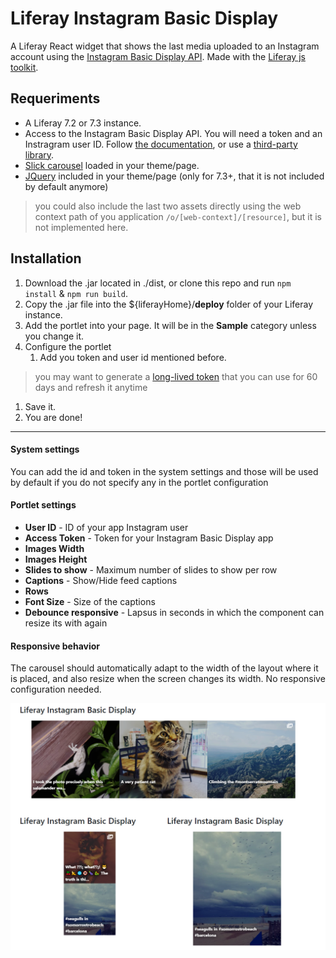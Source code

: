 # Liferay Instagram Basic Display

A Liferay React widget that shows the last media uploaded to an Instagram account using the [Instagram Basic Display API](https://developers.facebook.com/docs/instagram-basic-display-api "Instagram Basic Display API"). Made with the [Liferay js toolkit](https://github.com/liferay/liferay-js-toolkit "Liferay js toolkit").

## Requeriments
- A Liferay 7.2 or 7.3 instance.
- Access to the Instagram Basic Display API. You will need a token and an Instragram user ID. Follow [the documentation](https://developers.facebook.com/docs/instagram-basic-display-api/getting-started "the documentation"), or use a [third-party library](https://github.com/espresso-dev/instagram-basic-display-php "third-party library").
- [Slick carousel](https://github.com/kenwheeler/slick "Slick carousel") loaded in your theme/page.
- [JQuery](https://code.jquery.com/ "JQuery") included in your theme/page (only for 7.3+, that it is not included by default anymore)
> you could also include the last two assets directly using the web context path of you application `/o/[web-context]/[resource]`, but it is not implemented here.

## Installation
1. Download the .jar located in ./dist, or clone this repo and run `npm install` & `npm run build`.
1. Copy the .jar file into the ${liferayHome}/**deploy** folder of your Liferay instance.
1. Add the portlet into your page. It will be in the **Sample** category unless you change it.
1. Configure the portlet
	1. Add you token and user id mentioned before.
> you may want to generate a [long-lived token](https://developers.facebook.com/docs/instagram-basic-display-api/guides/long-lived-access-tokens "long-lived token") that you can use for 60 days and refresh it anytime
1. Save it.
1. You are done!


------------

#### System settings
You can add the id and token in the system settings and those will be used by default if you do not specify any in the portlet configuration

#### Portlet settings
- **User ID** - ID of your app Instagram user
- **Access Token** - Token for your Instagram Basic Display app
- **Images Width**
- **Images Height**
- **Slides to show** - Maximum number of slides to show per row
- **Captions** - Show/Hide feed captions
- **Rows**
- **Font Size** - Size of the captions
- **Debounce responsive** - Lapsus in seconds in which the component can resize its with again

#### Responsive behavior
The carousel should automatically adapt to the width of the layout where it is placed, and also resize when the screen changes its width. No responsive configuration needed.


![ssajsa](https://github.com/cmgdragon/liferay-instagram-basic-display/blob/master/images/example.PNG?raw=true)